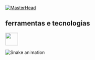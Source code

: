 [![MasterHead](https://github.com/joelsondeveloper/joelsondeveloper/assets/115474776/b896261e-5fd3-4cbf-ba4c-55f555010db3)](https://github.com/joelsondeveloper)

## ferramentas e tecnologias
<img loading="lazy" src="https://cdn.jsdelivr.net/gh/devicons/devicon/icons/git/git-original.svg" width="40" height="40"/>



![Snake animation](https://github.com/seu-usuário-aqui/seu-usuário-aqui/blob/output/github-contribution-grid-snake.svg)
